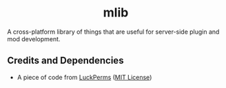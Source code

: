 <h1 align="center">mlib</h1>
A cross-platform library of things that are useful for server-side plugin and mod development.

## Credits and Dependencies

- A piece of code from [LuckPerms](https://github.com/LuckPerms/LuckPerms) ([MIT License](https://github.com/LuckPerms/LuckPerms/blob/master/LICENSE.txt))